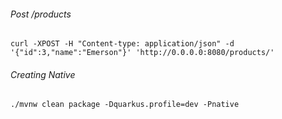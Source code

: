 ###### Post /products
`curl -XPOST -H "Content-type: application/json" -d '{"id":3,"name":"Emerson"}' 'http://0.0.0.0:8080/products/'`

###### Creating Native 

`./mvnw clean package -Dquarkus.profile=dev -Pnative`